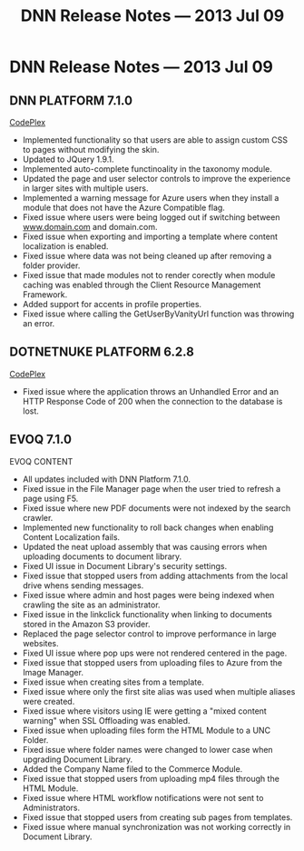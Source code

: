 ﻿---
uid: relnotes-2013-jul-09
locale: en
title: DNN Release Notes — 2013 Jul 09
dnneditions:
dnnversion: 09.02.00
---

# DNN Release Notes — 2013 Jul 09

## DNN PLATFORM 7.1.0

[CodePlex](https://dotnetnuke.codeplex.com/releases/view/108560)

*   Implemented functionality so that users are able to assign custom CSS to pages without modifying the skin.
*   Updated to JQuery 1.9.1.
*   Implemented auto-complete functinoality in the taxonomy module.
*   Updated the page and user selector controls to improve the experience in larger sites with multiple users.
*   Implemented a warning message for Azure users when they install a module that does not have the Azure Compatible flag.
*   Fixed issue where users were being logged out if switching between www.domain.com and domain.com.
*   Fixed issue when exporting and importing a template where content localization is enabled.
*   Fixed issue where data was not being cleaned up after removing a folder provider.
*   Fixed issue that made modules not to render corectly when module caching was enabled through the Client Resource Management Framework.
*   Added support for accents in profile properties.
*   Fixed issue where calling the GetUserByVanityUrl function was throwing an error.

## DOTNETNUKE PLATFORM 6.2.8

[CodePlex](https://dotnetnuke.codeplex.com/releases/view/108860)

*   Fixed issue where the application throws an Unhandled Error and an HTTP Response Code of 200 when the connection to the database is lost.

## EVOQ 7.1.0

EVOQ CONTENT

*   All updates included with DNN Platform 7.1.0.
*   Fixed issue in the File Manager page when the user tried to refresh a page using F5.
*   Fixed issue where new PDF documents were not indexed by the search crawler.
*   Implemented new functionality to roll back changes when enabling Content Localization fails.
*   Updated the neat upload assembly that was causing errors when uploading documents to document library.
*   Fixed UI issue in Document Library's security settings.
*   Fixed issue that stopped users from adding attachments from the local drive whens sending messages.
*   Fixed issue where admin and host pages were being indexed when crawling the site as an administrator.
*   Fixed issue in the linkclick functionality when linking to documents stored in the Amazon S3 provider.
*   Replaced the page selector control to improve performance in large websites.
*   Fixed UI issue where pop ups were not rendered centered in the page.
*   Fixed issue that stopped users from uploading files to Azure from the Image Manager.
*   Fixed issue when creating sites from a template.
*   Fixed issue where only the first site alias was used when multiple aliases were created.
*   Fixed issue where visitors using IE were getting a "mixed content warning" when SSL Offloading was enabled.
*   Fixed issue when uploading files form the HTML Module to a UNC Folder.
*   Fixed issue where folder names were changed to lower case when upgrading Document Library.
*   Added the Company Name filed to the Commerce Module.
*   Fixed issue that stopped users from uploading mp4 files through the HTML Module.
*   Fixed issue where HTML workflow notifications were not sent to Administrators.
*   Fixed issue that stopped users from creating sub pages from templates.
*   Fixed issue where manual synchronization was not working correctly in Document Library.
